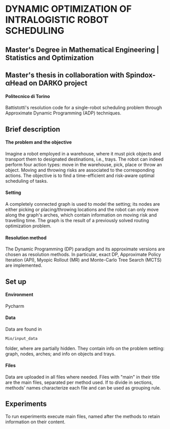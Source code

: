 # DYNAMIC OPTIMIZATION OF INTRALOGISTIC ROBOT SCHEDULING
## Master's Degree in Mathematical Engineering | Statistics and Optimization 
## Master's thesis in collaboration with Spindox-αHead on DARKO project
#### Politecnico di Torino
Battistotti's resolution code for a single-robot scheduling problem through Approximate Dynamic Programming (ADP) techniques.

## Brief description
#### The problem and the objective 
Imagine a robot employed in a warehouse, where it must pick objects and transport them to designated destinations, i.e., trays.
The robot can indeed perform four action types: move in the warehouse, pick, place or throw an object. Moving and throwing risks are associated to the corresponding actions.
The objective is to find a time-efficient and risk-aware optimal scheduling of tasks. 

#### Setting
A completely connected graph is used to model the setting; its nodes are either picking or placing/throwing locations and the robot can only move along the graph's arches, which contain information on moving risk and travelling time. The graph is the result of a previously solved routing optimization problem.
#### Resolution method
The Dynamic Programming (DP) paradigm and its approximate versions are chosen as resolution methods. In particular, exact DP, Approximate Policy Iteration (API), Myopic Rollout (MR) and Monte-Carlo Tree Search (MCTS) are implemented.

## Set up
#### Environment
Pycharm

#### Data
Data are found in 
```bash 
Mio/input_data
```
 folder, where are partially hidden.
 They contain info on the problem setting: graph, nodes, arches; and info on objects and trays.

#### Files
Data are uploaded in all files where needed.
Files with "main" in their title are the main files, separated per method used. 
If to divide in sections, methods' names characterize each file and can be used as grouping rule.

## Experiments
To run experiments execute main files, named after the methods to retain information on their content.

